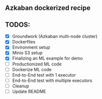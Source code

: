 ## Azkaban dockerized recipe

## TODOS:
- [x] Groundwork (Azkaban multi-node cluster)
- [x] Dockerfiles
- [x] Environment setup
- [x] Minio S3 setup
- [x] Finalizing an ML example for demo
- [ ] Productionized ML code
- [ ] Dockerize ML code
- [ ] End-to-End test with 1 executor
- [ ] End-to-End test with multiple executors
- [ ] Cleanup
- [ ] Update README
